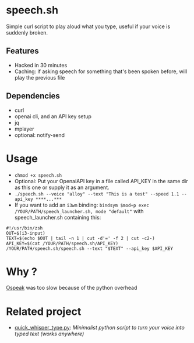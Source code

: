 # speech.sh
Simple curl script to play aloud what you type, useful if your voice is suddenly broken.

## Features
* Hacked in 30 minutes
* Caching: if asking speech for something that's been spoken before, will play the previous file

## Dependencies
* curl
* openai cli, and an API key setup
* jq
* mplayer
* optional: notify-send

# Usage
* `chmod +x speech.sh`
* Optional: Put your OpenaiAPI key in a file called API_KEY in the same dir as this one or supply it as an argument.
* `./speech.sh --voice "alloy" --text "This is a test" --speed 1.1 --api_key ****...***`
* If you want to add an `i3wm` binding: `bindsym $mod+p exec /YOUR/PATH/speech_launcher.sh, mode "default"` with speech_launcher.sh containing this:

```
#!/usr/bin/zsh
OUT=$(i3-input)
TEXT=$(echo $OUT | tail -n 1 | cut -d'=' -f 2 | cut -c2-)
API_KEY=$(cat /YOUR/PATH/speech.sh/API_KEY)
/YOUR/PATH/speech.sh/speech.sh --text "$TEXT" --api_key $API_KEY
```

# Why ?
[Ospeak](https://github.com/simonw/ospeak) was too slow because of the python overhead


# Related project
* [quick_whisper_type.py](https://github.com/thiswillbeyourgithub/Quick-Whisper-Typer): *Minimalist python script to turn your voice into typed text (works anywhere)*
